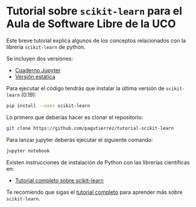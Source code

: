 # Tutorial sobre `scikit-learn` para el Aula de Software Libre de la UCO
Este breve tutorial explica algunos de los conceptos relacionados con la librería `scikit-learn` de python.

Se incluyen dos versiones:

- [Cuaderno Jupyter](tutorial.ipynb)
- [Versión estática](https://rawgit.com/pagutierrez/tutorial-scikit-learn/master/tutorial.html)

Para ejecutar el código tendrás que instalar la última versión de `scikit-learn` (0.19):
```bash
pip install --user scikit-learn
```

Lo primero que deberías hacer es clonar el repositorio:
```bash
git clone https://github.com/pagutierrez/tutorial-scikit-learn
```

Para lanzar jupyter deberás ejecutar el siguiente comando:
```bash
jupyter notebook
```

Existen instrucciones de instalación de Python con las librerías científicas en:

- [Tutorial completo sobre scikit-learn](https://github.com/pagutierrez/tutorial-sklearn)

Te recomiendo que sigas el [tutorial completo](https://github.com/pagutierrez/tutorial-sklearn) para aprender más sobre `scikit-learn`.
